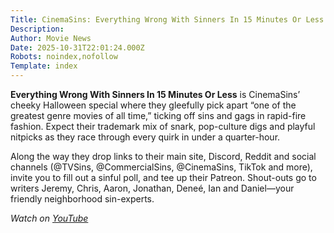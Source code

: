 ```yaml
---
Title: CinemaSins: Everything Wrong With Sinners In 15 Minutes Or Less
Description: 
Author: Movie News
Date: 2025-10-31T22:01:24.000Z
Robots: noindex,nofollow
Template: index
---
```

<p><strong>Everything Wrong With Sinners In 15 Minutes Or Less</strong> is CinemaSins’ cheeky Halloween special where they gleefully pick apart “one of the greatest genre movies of all time,” ticking off sins and gags in rapid-fire fashion. Expect their trademark mix of snark, pop-culture digs and playful nitpicks as they race through every quirk in under a quarter-hour.  </p>

<p>Along the way they drop links to their main site, Discord, Reddit and social channels (@TVSins, @CommercialSins, @CinemaSins, TikTok and more), invite you to fill out a sinful poll, and tee up their Patreon. Shout-outs go to writers Jeremy, Chris, Aaron, Jonathan, Deneé, Ian and Daniel—your friendly neighborhood sin-experts.</p>

<p><em>Watch on <a href="https://www.youtube.com/watch?v=nK3mX-9Mj_o" rel="noopener noreferrer">YouTube</a></em></p>

